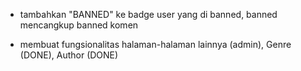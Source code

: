 <!-- note -->

- tambahkan "BANNED" ke badge user yang di banned, banned mencangkup banned komen

<!-- todo -->

- membuat fungsionalitas halaman-halaman lainnya (admin), Genre (DONE), Author (DONE)

<!-- progress -->
